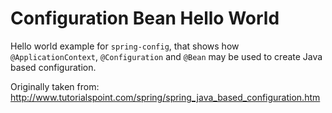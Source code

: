 # Configuration Bean Hello World

Hello world example for `spring-config`, that shows how `@ApplicationContext`, `@Configuration` and `@Bean` may be used to create Java based configuration.

Originally taken from: <http://www.tutorialspoint.com/spring/spring_java_based_configuration.htm>
